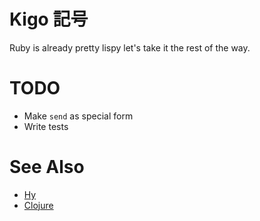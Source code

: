 # Kigo 記号

Ruby is already pretty lispy let's take it the rest of the way.

# TODO

- Make `send` as special form
- Write tests

# See Also

- [Hy](https://github.com/hylang/hy)
- [Clojure](https://clojure.org)
